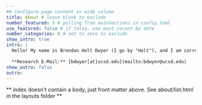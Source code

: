 ```yaml
---
## Configure page content in wide column
title: About # leave blank to exclude
number_featured: 3 # pulling from mainSections in config.toml
use_featured: false # if false, use most recent by date
number_categories: 0 # set to zero to exclude
show_intro: true
intro: |
  Hello! My name is Brendan Holt Dwyer (I go by "Holt"), and I am currently an economist in the Mass Torts practice at Bates White Economic Consulting in Washington, D.C. You've found my personal research website; any opinions expressed here are my own and not necessarily those of Bates White. I studied economics (major) and computer science (minor) at Princeton University, worked as a research assistant at the Federal Reserve Board (Financial Stability), and received my Ph.D. in Economics from the University of California, San Diego in 2025. In my spare time I do occasional work on projects studying structural transformation and agriculture in developing countries (particularly India and Indonesia) and empirical U.S. macro, in particular the effects of federal procurement spending on local employment growth. If you're interested in any of those topics, feel free to drop me a line!
    
  **Research E-Mail:** [bdwyer[at]ucsd.edu](mailto:bdwyer@ucsd.edu)
show_outro: false
outro: 
---
```


** index doesn't contain a body, just front matter above.
See about/list.html in the layouts folder **